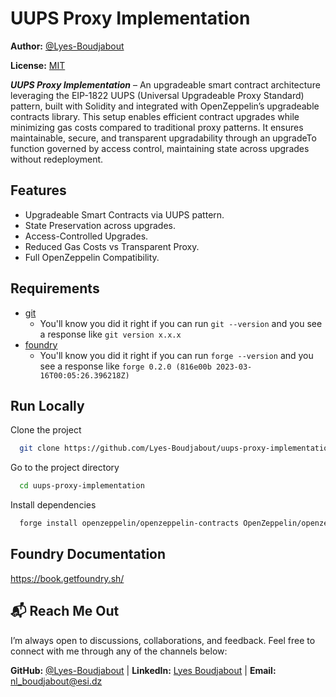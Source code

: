 # **UUPS Proxy Implementation**

**Author:** [@Lyes-Boudjabout](https://www.github.com/Lyes-Boudjabout)

**License:** [MIT](https://choosealicense.com/licenses/mit/)

***UUPS Proxy Implementation*** – An upgradeable smart contract architecture leveraging the EIP-1822 UUPS (Universal Upgradeable Proxy Standard) pattern, built with Solidity and integrated with OpenZeppelin’s upgradeable contracts library. This setup enables efficient contract upgrades while minimizing gas costs compared to traditional proxy patterns. It ensures maintainable, secure, and transparent upgradability through an upgradeTo function governed by access control, maintaining state across upgrades without redeployment.

## Features

- Upgradeable Smart Contracts via UUPS pattern.
- State Preservation across upgrades.
- Access-Controlled Upgrades.
- Reduced Gas Costs vs Transparent Proxy.
- Full OpenZeppelin Compatibility.

## Requirements 
- [git](https://git-scm.com/book/en/v2/Getting-Started-Installing-Git)
  - You'll know you did it right if you can run `git --version` and you see a response like `git version x.x.x`
- [foundry](https://getfoundry.sh/)
  - You'll know you did it right if you can run `forge --version` and you see a response like `forge 0.2.0 (816e00b 2023-03-16T00:05:26.396218Z)`

## Run Locally

Clone the project
```bash
  git clone https://github.com/Lyes-Boudjabout/uups-proxy-implementation
```

Go to the project directory
```bash
  cd uups-proxy-implementation
```

Install dependencies
```bash
  forge install openzeppelin/openzeppelin-contracts OpenZeppelin/openzeppelin-contracts-upgradeable Cyfrin/foundry-devops
```

## Foundry Documentation
https://book.getfoundry.sh/

## 📬 Reach Me Out

I’m always open to discussions, collaborations, and feedback. Feel free to connect with me through any of the channels below:

**GitHub:** [@Lyes-Boudjabout](https://www.github.com/Lyes-Boudjabout) |
**LinkedIn:** [Lyes Boudjabout](https://www.linkedin.com/in/lyes-boudjabout) |
**Email:** nl_boudjabout@esi.dz
